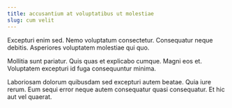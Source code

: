```yaml
---
title: accusantium at voluptatibus ut molestiae
slug: cum velit
---
```


Excepturi enim sed. Nemo voluptatum consectetur. Consequatur neque debitis. Asperiores voluptatem molestiae qui quo.

Mollitia sunt pariatur. Quis quas et explicabo cumque. Magni eos et. Voluptatem excepturi id fuga consequuntur minima.

Laboriosam dolorum quibusdam sed excepturi autem beatae. Quia iure rerum. Eum sequi error neque autem consequatur quasi consequatur. Et hic aut vel quaerat.
